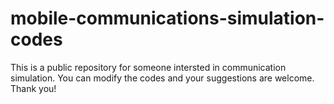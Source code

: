 # mobile-communications-simulation-codes
This is a public repository for someone intersted in communication simulation.
You can modify the codes and your suggestions are welcome.
Thank you!
